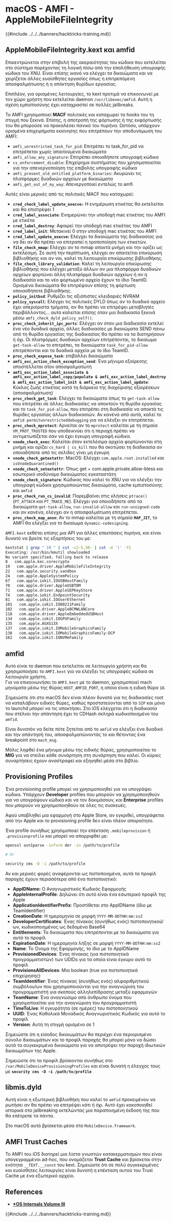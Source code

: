 # macOS - AMFI - AppleMobileFileIntegrity

{{#include ../../../banners/hacktricks-training.md}}

## AppleMobileFileIntegrity.kext και amfid

Επικεντρώνεται στην επιβολή της ακεραιότητας του κώδικα που εκτελείται στο σύστημα παρέχοντας τη λογική πίσω από την επαλήθευση υπογραφής κώδικα του XNU. Είναι επίσης ικανό να ελέγχει τα δικαιώματα και να χειρίζεται άλλες ευαίσθητες εργασίες όπως η επιτρεπόμενη αποσφαλμάτωσης ή η απόκτηση θυρίδων εργασίας.

Επιπλέον, για ορισμένες λειτουργίες, το kext προτιμά να επικοινωνεί με τον χώρο χρήστη που εκτελείται daemon `/usr/libexec/amfid`. Αυτή η σχέση εμπιστοσύνης έχει καταχραστεί σε πολλές jailbreaks.

Το AMFI χρησιμοποιεί **MACF** πολιτικές και καταχωρεί τα hooks του τη στιγμή που ξεκινά. Επίσης, η αποτροπή της φόρτωσης ή της εκφόρτωσής του θα μπορούσε να προκαλέσει πανικό του πυρήνα. Ωστόσο, υπάρχουν ορισμένα επιχειρήματα εκκίνησης που επιτρέπουν την αποδυνάμωση του AMFI:

- `amfi_unrestricted_task_for_pid`: Επιτρέπει το task_for_pid να επιτρέπεται χωρίς απαιτούμενα δικαιώματα
- `amfi_allow_any_signature`: Επιτρέπει οποιαδήποτε υπογραφή κώδικα
- `cs_enforcement_disable`: Επιχείρημα συστήματος που χρησιμοποιείται για την απενεργοποίηση της επιβολής υπογραφής κώδικα
- `amfi_prevent_old_entitled_platform_binaries`: Ακυρώνει τις πλατφόρμες δυαδικών αρχείων με δικαιώματα
- `amfi_get_out_of_my_way`: Απενεργοποιεί εντελώς το amfi

Αυτές είναι μερικές από τις πολιτικές MACF που καταχωρεί:

- **`cred_check_label_update_execve:`** Η ενημέρωση ετικέτας θα εκτελείται και θα επιστρέφει 1
- **`cred_label_associate`**: Ενημερώνει την υποδοχή mac ετικέτας του AMFI με ετικέτα
- **`cred_label_destroy`**: Αφαιρεί την υποδοχή mac ετικέτας του AMFI
- **`cred_label_init`**: Μετακινεί 0 στην υποδοχή mac ετικέτας του AMFI
- **`cred_label_update_execve`:** Ελέγχει τα δικαιώματα της διαδικασίας για να δει αν θα πρέπει να επιτραπεί η τροποποίηση των ετικετών.
- **`file_check_mmap`:** Ελέγχει αν το mmap αποκτά μνήμη και την ορίζει ως εκτελέσιμη. Σε αυτή την περίπτωση, ελέγχει αν απαιτείται επικύρωση βιβλιοθήκης και αν ναι, καλεί τη λειτουργία επικύρωσης βιβλιοθήκης.
- **`file_check_library_validation`**: Καλεί τη λειτουργία επικύρωσης βιβλιοθήκης που ελέγχει μεταξύ άλλων αν μια πλατφόρμα δυαδικών αρχείων φορτώνει άλλη πλατφόρμα δυαδικών αρχείων ή αν η διαδικασία και το νέο φορτωμένο αρχείο έχουν το ίδιο TeamID. Ορισμένα δικαιώματα θα επιτρέψουν επίσης τη φόρτωση οποιασδήποτε βιβλιοθήκης.
- **`policy_initbsd`**: Ρυθμίζει τις αξιόπιστες κλειδαριές NVRAM
- **`policy_syscall`**: Ελέγχει τις πολιτικές DYLD όπως αν το δυαδικό αρχείο έχει απεριόριστα τμήματα, αν θα πρέπει να επιτρέψει μεταβλητές περιβάλλοντος... αυτό καλείται επίσης όταν μια διαδικασία ξεκινά μέσω `amfi_check_dyld_policy_self()`.
- **`proc_check_inherit_ipc_ports`**: Ελέγχει αν όταν μια διαδικασία εκτελεί ένα νέο δυαδικό αρχείο, άλλες διαδικασίες με δικαιώματα SEND πάνω από τη θυρίδα εργασίας της διαδικασίας θα πρέπει να τα διατηρήσουν ή όχι. Οι πλατφόρμες δυαδικών αρχείων επιτρέπονται, το δικαίωμα `get-task-allow` το επιτρέπει, τα δικαιώματα `task_for_pid-allow` επιτρέπονται και τα δυαδικά αρχεία με το ίδιο TeamID.
- **`proc_check_expose_task`**: επιβάλλει δικαιώματα
- **`amfi_exc_action_check_exception_send`**: Ένα μήνυμα εξαίρεσης αποστέλλεται στον αποσφαλματωτή
- **`amfi_exc_action_label_associate & amfi_exc_action_label_copy/populate & amfi_exc_action_label_destroy & amfi_exc_action_label_init & amfi_exc_action_label_update`**: Κύκλος ζωής ετικέτας κατά τη διάρκεια της διαχείρισης εξαιρέσεων (αποσφαλμάτωση)
- **`proc_check_get_task`**: Ελέγχει τα δικαιώματα όπως το `get-task-allow` που επιτρέπει σε άλλες διαδικασίες να αποκτούν τη θυρίδα εργασίας και το `task_for_pid-allow`, που επιτρέπει στη διαδικασία να αποκτά τις θυρίδες εργασίας άλλων διαδικασιών. Αν κανένα από αυτά, καλεί το `amfid permitunrestricteddebugging` για να ελέγξει αν επιτρέπεται.
- **`proc_check_mprotect`**: Αρνείται αν το `mprotect` καλείται με τη σημαία `VM_PROT_TRUSTED` που υποδεικνύει ότι η περιοχή πρέπει να αντιμετωπίζεται σαν να έχει έγκυρη υπογραφή κώδικα.
- **`vnode_check_exec`**: Καλείται όταν εκτελέσιμα αρχεία φορτώνονται στη μνήμη και ορίζει `cs_hard | cs_kill` που θα σκοτώσει τη διαδικασία αν οποιαδήποτε από τις σελίδες γίνει μη έγκυρη
- **`vnode_check_getextattr`**: MacOS: Ελέγχει `com.apple.root.installed` και `isVnodeQuarantined()`
- **`vnode_check_setextattr`**: Όπως get + com.apple.private.allow-bless και εσωτερικό ισοδύναμο δικαιώματος εγκαταστάτη
- &#x20;**`vnode_check_signature`**: Κώδικας που καλεί το XNU για να ελέγξει την υπογραφή κώδικα χρησιμοποιώντας δικαιώματα, cache εμπιστοσύνης και `amfid`
- &#x20;**`proc_check_run_cs_invalid`**: Παρεμβαίνει στις κλήσεις `ptrace()` (`PT_ATTACH` και `PT_TRACE_ME`). Ελέγχει για οποιοδήποτε από τα δικαιώματα `get-task-allow`, `run-invalid-allow` και `run-unsigned-code` και αν κανένα, ελέγχει αν η αποσφαλμάτωση επιτρέπεται.
- **`proc_check_map_anon`**: Αν το mmap καλείται με τη σημαία **`MAP_JIT`**, το AMFI θα ελέγξει για το δικαίωμα `dynamic-codesigning`.

`AMFI.kext` εκθέτει επίσης μια API για άλλες επεκτάσεις πυρήνα, και είναι δυνατό να βρείτε τις εξαρτήσεις του με:
```bash
kextstat | grep " 19 " | cut -c2-5,50- | cut -d '(' -f1
Executing: /usr/bin/kmutil showloaded
No variant specified, falling back to release
8   com.apple.kec.corecrypto
19   com.apple.driver.AppleMobileFileIntegrity
22   com.apple.security.sandbox
24   com.apple.AppleSystemPolicy
67   com.apple.iokit.IOUSBHostFamily
70   com.apple.driver.AppleUSBTDM
71   com.apple.driver.AppleSEPKeyStore
74   com.apple.iokit.EndpointSecurity
81   com.apple.iokit.IOUserEthernet
101   com.apple.iokit.IO80211Family
102   com.apple.driver.AppleBCMWLANCore
118   com.apple.driver.AppleEmbeddedUSBHost
134   com.apple.iokit.IOGPUFamily
135   com.apple.AGXG13X
137   com.apple.iokit.IOMobileGraphicsFamily
138   com.apple.iokit.IOMobileGraphicsFamily-DCP
162   com.apple.iokit.IONVMeFamily
```
## amfid

Αυτό είναι το daemon που εκτελείται σε λειτουργία χρήστη και θα χρησιμοποιήσει το `AMFI.kext` για να ελέγξει τις υπογραφές κώδικα σε λειτουργία χρήστη.\
Για να επικοινωνήσει το `AMFI.kext` με το daemon, χρησιμοποιεί mach μηνύματα μέσω της θύρας `HOST_AMFID_PORT`, η οποία είναι η ειδική θύρα `18`.

Σημειώστε ότι στο macOS δεν είναι πλέον δυνατό για τις διαδικασίες root να καταλάβουν ειδικές θύρες, καθώς προστατεύονται από το `SIP` και μόνο το launchd μπορεί να τις αποκτήσει. Στο iOS ελέγχεται ότι η διαδικασία που στέλνει την απάντηση έχει το CDHash σκληρά κωδικοποιημένο του `amfid`.

Είναι δυνατόν να δείτε πότε ζητείται από το `amfid` να ελέγξει ένα δυαδικό και την απάντησή του, αποσφαλματώνοντάς το και θέτοντας ένα breakpoint στο `mach_msg`.

Μόλις ληφθεί ένα μήνυμα μέσω της ειδικής θύρας, χρησιμοποιείται το **MIG** για να στείλει κάθε συνάρτηση στη συνάρτηση που καλεί. Οι κύριες συναρτήσεις έχουν αναστραφεί και εξηγηθεί μέσα στο βιβλίο.

## Provisioning Profiles

Ένα provisioning profile μπορεί να χρησιμοποιηθεί για να υπογράψει κώδικα. Υπάρχουν **Developer** profiles που μπορούν να χρησιμοποιηθούν για να υπογράψουν κώδικα και να τον δοκιμάσουν, και **Enterprise** profiles που μπορούν να χρησιμοποιηθούν σε όλες τις συσκευές.

Αφού υποβληθεί μια εφαρμογή στο Apple Store, αν εγκριθεί, υπογράφεται από την Apple και το provisioning profile δεν είναι πλέον απαραίτητο.

Ένα profile συνήθως χρησιμοποιεί την επέκταση `.mobileprovision` ή `.provisionprofile` και μπορεί να απορριφθεί με:
```bash
openssl asn1parse -inform der -in /path/to/profile

# Or

security cms -D -i /path/to/profile
```
Αν και μερικές φορές αναφέρονται ως πιστοποιημένα, αυτά τα προφίλ παροχής έχουν περισσότερα από ένα πιστοποιητικό:

- **AppIDName:** Ο Αναγνωριστικός Κωδικός Εφαρμογής
- **AppleInternalProfile**: Δηλώνει ότι αυτό είναι ένα εσωτερικό προφίλ της Apple
- **ApplicationIdentifierPrefix**: Προστίθεται στο AppIDName (ίδιο με TeamIdentifier)
- **CreationDate**: Η ημερομηνία σε μορφή `YYYY-MM-DDTHH:mm:ssZ`
- **DeveloperCertificates**: Ένας πίνακας (συνήθως ενός) πιστοποιητικού/ων, κωδικοποιημένος ως δεδομένα Base64
- **Entitlements**: Τα δικαιώματα που επιτρέπονται με τα δικαιώματα για αυτό το προφίλ
- **ExpirationDate**: Η ημερομηνία λήξης σε μορφή `YYYY-MM-DDTHH:mm:ssZ`
- **Name**: Το Όνομα της Εφαρμογής, το ίδιο με το AppIDName
- **ProvisionedDevices**: Ένας πίνακας (για πιστοποιητικά προγραμματιστών) των UDIDs για τα οποία είναι έγκυρο αυτό το προφίλ
- **ProvisionsAllDevices**: Μια boolean (true για πιστοποιητικά επιχείρησης)
- **TeamIdentifier**: Ένας πίνακας (συνήθως ενός) αλφαριθμητικού συμβόλου/ων που χρησιμοποιούνται για την αναγνώριση του προγραμματιστή για σκοπούς αλληλεπίδρασης μεταξύ εφαρμογών
- **TeamName**: Ένα αναγνώσιμο από άνθρωπο όνομα που χρησιμοποιείται για την αναγνώριση του προγραμματιστή
- **TimeToLive**: Η εγκυρότητα (σε ημέρες) του πιστοποιητικού
- **UUID**: Ένας Καθολικά Μοναδικός Αναγνωριστικός Κωδικός για αυτό το προφίλ
- **Version**: Αυτή τη στιγμή ορισμένο σε 1

Σημειώστε ότι η είσοδος δικαιωμάτων θα περιέχει ένα περιορισμένο σύνολο δικαιωμάτων και το προφίλ παροχής θα μπορεί μόνο να δώσει αυτά τα συγκεκριμένα δικαιώματα για να αποτρέψει την παροχή ιδιωτικών δικαιωμάτων της Apple.

Σημειώστε ότι τα προφίλ βρίσκονται συνήθως στο `/var/MobileDeviceProvisioningProfiles` και είναι δυνατή η έλεγχος τους με **`security cms -D -i /path/to/profile`**

## **libmis.dyld**

Αυτή είναι η εξωτερική βιβλιοθήκη που καλεί το `amfid` προκειμένου να ρωτήσει αν θα πρέπει να επιτρέψει κάτι ή όχι. Αυτό έχει κακοποιηθεί ιστορικά στο jailbreaking εκτελώντας μια παραποιημένη έκδοση της που θα επέτρεπε τα πάντα.

Στο macOS αυτό βρίσκεται μέσα στο `MobileDevice.framework`.

## AMFI Trust Caches

Το AMFI του iOS διατηρεί μια λίστα γνωστών κατακερματισμών που είναι υπογεγραμμένοι ad-hoc, που ονομάζεται **Trust Cache** και βρίσκεται στην ενότητα `__TEXT.__const` του kext. Σημειώστε ότι σε πολύ συγκεκριμένες και ευαίσθητες λειτουργίες είναι δυνατή η επέκταση αυτού του Trust Cache με ένα εξωτερικό αρχείο.

## References

- [**\*OS Internals Volume III**](https://newosxbook.com/home.html)

{{#include ../../../banners/hacktricks-training.md}}

